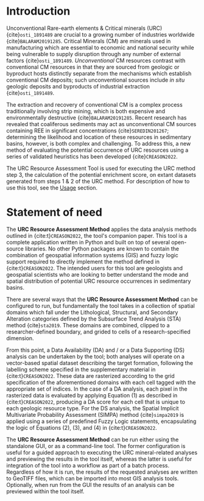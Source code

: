 Introduction
============

Unconventional Rare-earth elements & Critical minerals (URC) {cite}`osti_1891489` are crucial to a growing number of 
industries worldwide {cite}`BALARAM20191285`. Critical Minerals (CM) are minerals used in manufacturing which are essential 
to economic and national security while being vulnerable to supply disruption through any number of external factors 
{cite}`osti_1891489`. _Unconventional_ CM resources contrast with conventional CM resources in that they are sourced from 
geologic or byproduct hosts distinctly separate from the mechanisms which establish conventional CM deposits; such 
unconventional sources include _in situ_ geologic deposits and byproducts of industrial extraction 
{cite}`osti_1891489`.
 
The extraction and recovery of conventional CM is a complex process traditionally involving strip mining, 
which is both expensive and environmentally destructive {cite}`BALARAM20191285`. Recent research has revealed that 
coaliferous sediments may act as unconventional CM sources containing REE in significant concentrations 
{cite}`SEREDIN201267`; determining the likelihood and location of these resources in sedimentary basins, however, is both
complex and challenging. To address this, a new method of evaluating the potential occurrence of URC resources using a 
series of validated heuristics has been developed {cite}`CREASON2022`. 

The URC Resource Assessment Tool is used for executing the URC method step 3, the calculation of the potential 
enrichment score, on extant datasets generated from steps 1 & 2 of the URC method. For description of how to use this 
tool, see the [Usage](usage/index.rst) section.


Statement of need
=================

The **URC Resource Assessment Method** applies the data analysis methods outlined in {cite:t}`CREASON2022`, the 
tool's 
companion paper. This tool is a complete application written in Python and built on top of several open-source 
libraries. No other Python packages are known to contain the combination of geospatial information systems (GIS) and 
fuzzy logic support required to directly implement the method defined in {cite:t}`CREASON2022`. The intended users for 
this tool are geologists and geospatial scientists who are looking to better understand the mode and spatial 
distribution of potential URC resource occurrences in sedimentary basins.

There are several ways that the **URC Resource Assessment Method** can be configured to run, but fundamentally the tool 
takes in a collection of spatial domains which fall under the Lithological, Structural, and Secondary Alteration 
categories defined by the Subsurface Trend Analysis (STA) method {cite}`sta2019`. These domains are combined, clipped 
to a researcher-defined boundary, and grided to cells of a research-specified dimension.

From this point, a Data Availability (DA) and / or a Data Supporting (DS) analysis can be undertaken by the tool; both 
analyses will operate on a vector-based spatial dataset describing the target formation, following the labelling scheme 
specified in the supplementary material in {cite:t}`CREASON2022`. These data are rasterized according to the grid 
specification of the aforementioned domains with each cell tagged with the appropriate set of indices. In the case of a 
DA analysis, each pixel in the rasterized data is evaluated by applying Equation (1) as described in 
{cite:t}`CREASON2022`, producing a DA score for each cell that is unique to each geologic resource type. For the DS 
analysis, the Spatial Implicit Multivariate Probability Assessment (SIMPA) method {cite}`simpa2019` is applied using a 
series of predefined Fuzzy Logic statements, encapsulating the logic of Equations (2), (3), and (4) in 
{cite:t}`CREASON2022`.

The **URC Resource Assessment Method** can be run either using the standalone GUI, or as a command-line tool. The 
former 
configuration is useful for a guided approach to executing the URC mineral-related analyses and previewing the results 
in the tool itself, whereas the latter is useful for integration of the tool into a workflow as part of a batch 
process. Regardless of how it is run, the results of the requested analyses are written to GeoTIFF files, which can be 
imported into most GIS analysis tools. Optionally, when run from the GUI the results of an analysis can be previewed 
within the tool itself.

